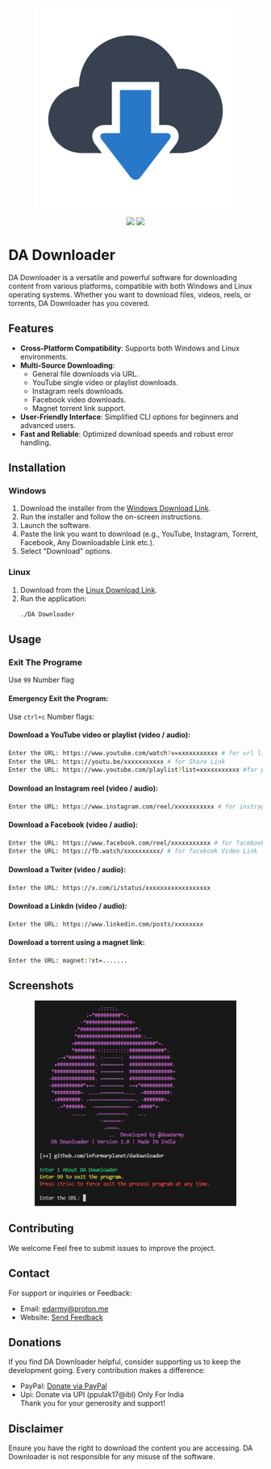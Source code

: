 <div align="center">
  <img src="./cloud.png" alt="DA Downloader" width="400" />
</div>
<p align="center">
  <img src="https://img.shields.io/badge/Version-1.5-green?style=flat-square?style=for-the-badge">
  <img src="https://img.shields.io/badge/Author-DEAD Army-blue?style=flat-square?style=for-the-badge">
</p>

# DA Downloader

DA Downloader is a versatile and powerful software for downloading content from various platforms, compatible with both Windows and Linux operating systems. Whether you want to download files, videos, reels, or torrents, DA Downloader has you covered.

## Features

- **Cross-Platform Compatibility**: Supports both Windows and Linux environments.
- **Multi-Source Downloading**: 
  - General file downloads via URL.
  - YouTube single video or playlist downloads.
  - Instagram reels downloads.
  - Facebook video downloads.
  - Magnet torrent link support.
- **User-Friendly Interface**: Simplified CLI options for beginners and advanced users.
- **Fast and Reliable**: Optimized download speeds and robust error handling.

## Installation

### Windows
1. Download the installer from the [Windows Download Link](https://forms.gle/296LZ4RJevMWjPzp8).
2. Run the installer and follow the on-screen instructions.
4. Launch the software.
5. Paste the link you want to download (e.g., YouTube, Instagram, Torrent, Facebook, Any Downloadable Link etc.).
6. Select "Download" options.

### Linux
1. Download from the [Linux Download Link](https://forms.gle/296LZ4RJevMWjPzp8).
2. Run the application:
   ```bash
   ./DA Downloader
   ```
## Usage
### Exit The Programe

Use `99` Number flag

#### Emergency Exit the Program:
Use `ctrl+c` Number flags:

#### Download a YouTube video or playlist (video / audio):
```bash
Enter the URL: https://www.youtube.com/watch?v=xxxxxxxxxxx # for url link
Enter the URL: https://youtu.be/xxxxxxxxxxx # for Share Link
Enter the URL: https://www.youtube.com/playlist?list=xxxxxxxxxxx #for playlist
```

#### Download an Instagram reel (video / audio):
```bash
Enter the URL: https://www.instagram.com/reel/xxxxxxxxxxx # for instragram Link
```

#### Download a Facebook (video / audio):
```bash
Enter the URL: https://www.facebook.com/reel/xxxxxxxxxxx # for facebook reel Link
Enter the URL: https://fb.watch/xxxxxxxxxx/ # for facebook Video Link

```
#### Download a Twiter (video / audio):
```bash
Enter the URL: https://x.com/i/status/xxxxxxxxxxxxxxxxxx

```
#### Download a Linkdn (video / audio):
```bash
Enter the URL: https://www.linkedin.com/posts/xxxxxxxx 

```

#### Download a torrent using a magnet link:
```bash
Enter the URL: magnet:?xt=.......
```
## Screenshots
<div align="center">
  <img src="./da downloader.jpeg" alt="DA Downloader" width="400" />
</div>

## Contributing

We welcome Feel free to submit issues to improve the project.

## Contact

For support or inquiries or Feedback:
- Email: edarmy@proton.me
- Website: [Send Feedback](https://forms.gle/4Gg6fQxxPNUDKAh1A)

## Donations

If you find DA Downloader helpful, consider supporting us to keep the development going. Every contribution makes a difference:
- PayPal: [Donate via PayPal](https://paypal.me/p964)
- Upi: Donate via UPI (ppulak17@ibl) Only For India  
Thank you for your generosity and support!


## Disclaimer

Ensure you have the right to download the content you are accessing. DA Downloader is not responsible for any misuse of the software.
